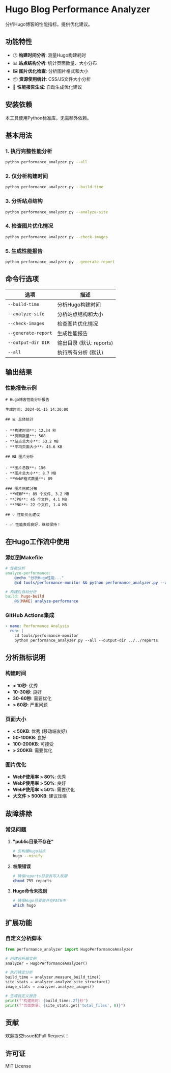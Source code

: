 # Hugo Blog Performance Analyzer

分析Hugo博客的性能指标，提供优化建议。

## 功能特性

- 🕐 **构建时间分析**: 测量Hugo构建耗时
- 📊 **站点结构分析**: 统计页面数量、大小分布
- 🖼️ **图片优化检查**: 分析图片格式和大小
- 📦 **资源使用统计**: CSS/JS文件大小分析
- 📝 **性能报告生成**: 自动生成优化建议

## 安装依赖

本工具使用Python标准库，无需额外依赖。

## 基本用法

### 1. 执行完整性能分析

```bash
python performance_analyzer.py --all
```

### 2. 仅分析构建时间

```bash
python performance_analyzer.py --build-time
```

### 3. 分析站点结构

```bash
python performance_analyzer.py --analyze-site
```

### 4. 检查图片优化情况

```bash
python performance_analyzer.py --check-images
```

### 5. 生成性能报告

```bash
python performance_analyzer.py --generate-report
```

## 命令行选项

| 选项 | 描述 |
|------|------|
| `--build-time` | 分析Hugo构建时间 |
| `--analyze-site` | 分析站点结构和大小 |
| `--check-images` | 检查图片优化情况 |
| `--generate-report` | 生成性能报告 |
| `--output-dir DIR` | 输出目录 (默认: reports) |
| `--all` | 执行所有分析 (默认) |

## 输出结果

### 性能报告示例

```
# Hugo博客性能分析报告

生成时间: 2024-01-15 14:30:00

## 📊 总体统计

- **构建时间**: 12.34 秒
- **页面数量**: 568
- **站点总大小**: 53.2 MB
- **平均页面大小**: 45.6 KB

## 🖼️ 图片分析

- **图片总数**: 156
- **图片总大小**: 8.7 MB
- **WebP格式数量**: 89

### 图片格式分布
- **WEBP**: 89 个文件, 3.2 MB
- **JPG**: 45 个文件, 4.1 MB
- **PNG**: 22 个文件, 1.4 MB

## 💡 性能优化建议

- ✅ 性能表现良好，继续保持！
```

## 在Hugo工作流中使用

### 添加到Makefile

```makefile
# 性能分析
analyze-performance:
    @echo "分析Hugo性能..."
    @cd tools/performance-monitor && python performance_analyzer.py --all

# 构建后自动分析
build: hugo-build
    @$(MAKE) analyze-performance
```

### GitHub Actions集成

```yaml
- name: Performance Analysis
  run: |
    cd tools/performance-monitor
    python performance_analyzer.py --all --output-dir ../../reports
```

## 分析指标说明

### 构建时间

- **< 10秒**: 优秀
- **10-30秒**: 良好
- **30-60秒**: 需要优化
- **> 60秒**: 严重问题

### 页面大小

- **< 50KB**: 优秀 (移动端友好)
- **50-100KB**: 良好
- **100-200KB**: 可接受
- **> 200KB**: 需要优化

### 图片优化

- **WebP使用率 > 80%**: 优秀
- **WebP使用率 > 50%**: 良好
- **WebP使用率 < 50%**: 需要优化
- **大文件 > 500KB**: 建议压缩

## 故障排除

### 常见问题

1. **"public目录不存在"**

   ```bash
   # 先构建Hugo站点
   hugo --minify
   ```

2. **权限错误**

   ```bash
   # 确保reports目录有写入权限
   chmod 755 reports
   ```

3. **Hugo命令未找到**

   ```bash
   # 确保Hugo已安装并在PATH中
   which hugo
   ```

## 扩展功能

### 自定义分析脚本

```python
from performance_analyzer import HugoPerformanceAnalyzer

# 创建分析器实例
analyzer = HugoPerformanceAnalyzer()

# 执行特定分析
build_time = analyzer.measure_build_time()
site_stats = analyzer.analyze_site_structure()
image_stats = analyzer.analyze_images()

# 生成自定义报告
print(f"构建耗时: {build_time:.2f}秒")
print(f"页面数量: {site_stats.get('total_files', 0)}")
```

## 贡献

欢迎提交Issue和Pull Request！

## 许可证

MIT License
